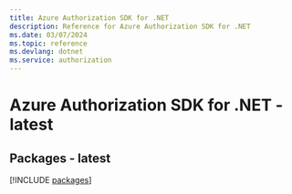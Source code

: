 ```yaml
---
title: Azure Authorization SDK for .NET
description: Reference for Azure Authorization SDK for .NET
ms.date: 03/07/2024
ms.topic: reference
ms.devlang: dotnet
ms.service: authorization
---
```

# Azure Authorization SDK for .NET - latest
## Packages - latest
[!INCLUDE [packages](authorization-index.md)]